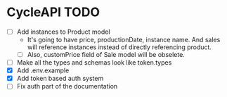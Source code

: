 # CycleAPI TODO

- [ ] Add instances to Product model
  - It's going to have price, productionDate, instance name. And sales will reference instances instead of directly referencing product.
  - [ ] Also, customPrice field of Sale model will be obselete.
- [ ] Make all the types and schemas look like token.types
- [x] Add .env.example
- [x] Add token based auth system
- [ ] Fix auth part of the documentation
